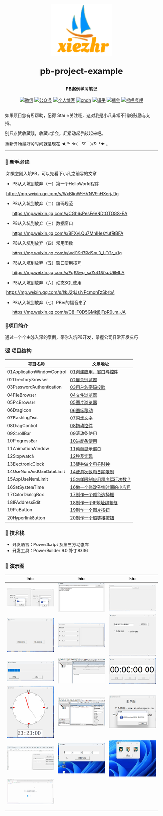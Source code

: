

<p align="center">
	<img alt="logo" width="200px" src="images/logo.png">
</p>
<h1 align="center" style="margin: 30px 0 30px; font-weight: bold;">pb-project-example</h1>
<h4 align="center">PB案例学习笔记</h4>
<p align="center">
  <a href="https://gitee.com/xiezhr/image-learn-bed/raw/master/image/wx.jpg"><img src="https://img.shields.io/badge/weChat-%E5%BE%AE%E4%BF%A1%E5%8F%B7-green.svg" alt="微信"></a>
  <a href="https://gitee.com/xiezhr/image-learn-bed/raw/master/image/微信公众号.png"><img src="https://img.shields.io/badge/%E5%85%AC%E4%BC%97%E5%8F%B7-XiezhrSpace-blue.svg" alt="公众号"></a>
  <a href="https://www.xiezhrspace.cn"><img src="https://img.shields.io/badge/%E4%B8%AA%E4%BA%BA%E5%8D%9A%E5%AE%A2-www.xiezhrspace.cn-orange.svg" alt="个人博客"></a>
  <a href="https://blog.csdn.net/rong09_13"><img src="https://img.shields.io/badge/csdn-CSDN-red.svg" alt="cndn"></a>
   <a href="https://www.zhihu.com/people/rong-xie-49-35/posts"><img 		         src="https://img.shields.io/badge/zhihu-%E7%9F%A5%E4%B9%8E-blue.svg" alt="知乎"></a>
  <a href="https://juejin.im/user/1829211147871415"><img src="https://img.shields.io/badge/juejin-%E6%8E%98%E9%87%91-9cf.svg" alt="掘金"></a>
  <a href="https://space.bilibili.com/305330347"><img src="https://img.shields.io/badge/bilibili-%E5%93%94%E5%93%A9%E5%93%94%E5%93%A9-critical.svg" alt="哔哩哔哩"></a> 
</p>

##  

如果项目您有所帮助，记得 Star ⭐关注哦，这对我是小凡非常不错的鼓励与支持。

别只点赞收藏哦，收藏≠学会，赶紧动起手敲起来吧。

重新开始最好的时间就是现在   *★,°*:.☆(￣▽￣)/$:*.°★* 。

-------



### 🐶 新手必读

​    如果您刚入坑PB，可以先看下小凡之前写的文章

- PB从入坑到放弃（一）第一个HelloWorld程序

​		https://mp.weixin.qq.com/s/WxBIiqW-HVNV9hHXerjJ0g

- PB从入坑到放弃（二）编码规范

  https://mp.weixin.qq.com/s/CGh6sPesFeVNDtOTOGS-EA

- PB从入坑到放弃（三）数据窗口

  https://mp.weixin.qq.com/s/8FXyLQu7MnIHesYufRtBFA

- PB从入坑到放弃（四）常用函数

  https://mp.weixin.qq.com/s/wdC9rl7RdSnu3_LO3r_u1g

- PB从入坑到放弃（五）窗口使用技巧

  https://mp.weixin.qq.com/s/FgE3wg_saZoL18fspU6MLA

- PB从入坑到放弃（六）动态SQL使用

​	  https://mp.weixin.qq.com/s/hkJ2tjJsiNPcmonTzSbrbA

- PB从入坑到放弃（七）PBer的福音来了

  https://mp.weixin.qq.com/s/C8-FQD5GMkj8jTpR0um_JA



### 🐤项目简介

通过一个个由浅入深的案例，带你入坑PB开发，掌握公司日常开发技巧

### 🐭 项目结构

| 项目名称                   | 文章地址                                                  |
| -------------------------- | --------------------------------------------------------- |
| 01ApplicationWindowControl | [01创建应用、窗口与控件](http://t.csdnimg.cn/n53vV)       |
| 02DirectoryBrowser         | [02目录浏览器](http://t.csdnimg.cn/gZSk9)                 |
| 03PasswordAuthentication   | [03用户名密码校验](http://t.csdnimg.cn/Gltdx)             |
| 04FileBrowser              | [04文件浏览器](http://t.csdnimg.cn/XTLvq)                 |
| 05PicBrowser               | [05图片浏览器](http://t.csdnimg.cn/bqWhF)                 |
| 06DragIcon                 | [06图标移动](http://t.csdnimg.cn/gPEre)                   |
| 07FlashingText             | [07闪烁文字](http://t.csdnimg.cn/xgMcc)                   |
| 08DragControl              | [08拖动控件](http://t.csdnimg.cn/vTJLh)                   |
| 09ScrollBar                | [09滚动条使用](http://t.csdnimg.cn/h6h98)                 |
| 10ProgressBar              | [10进度条使用](http://t.csdnimg.cn/h1O9e)                 |
| 11AnimationWindow          | [11动画显示窗口](http://t.csdnimg.cn/nsKmd)               |
| 12Stopwatch                | [12秒表实现](http://t.csdnimg.cn/HAQP7)                   |
| 13ElectronicClock          | [13徒手做个电子时钟](http://t.csdnimg.cn/mS2FK)           |
| 14UseNumAndUseDateLimit    | [14使用次数和日期限制](http://t.csdnimg.cn/38U7O)         |
| 15AppUseNumLimit           | [15怎样限制应用程序运行次数？](http://t.csdnimg.cn/Aqr8d) |
| 16SetSystemTime            | [16做一个修改系统时间的小应用](http://t.csdnimg.cn/mK03y) |
| 17ColorDialogBox           | [17制作一个颜色选择框](http://t.csdnimg.cn/vCRWL)         |
| 18IPAddressEdit            | [18制作一个IP地址编辑框 ](http://t.csdnimg.cn/9506K)      |
| 19PicButton                | [19制作一个图片按钮](http://t.csdnimg.cn/mZICg)           |
| 20HyperlinkButton          | [20制作一个超链接按钮](http://t.csdnimg.cn/R4krA)         |



### 🐨 技术栈

- 开发语言：PowerScript 及第三方动态库
- 开发工具：PowerBuilder 9.0  补丁8836

##  

### 🐷 演示图

| biu                                                          | biu                                                          | biu                                                          |
| ------------------------------------------------------------ | ------------------------------------------------------------ | ------------------------------------------------------------ |
| ![image-20240523213611622](./assets/image-20240523213611622.png) | ![image-20240523213804217](./assets/image-20240523213804217.png) | ![展示图片](./assets/展示图片.gif)                           |
| ![文字闪烁](./assets/文字闪烁.gif)                           | ![滚动条使用](./assets/滚动条使用.gif)                       | ![控件拖动](./assets/控件拖动.gif)                           |
| ![使用进度条](./assets/使用进度条.gif)                       | ![动画视窗](./assets/动画视窗.gif)                           | ![秒表计时](./assets/秒表计时.gif)                           |
| ![电子时钟](./assets/电子时钟.gif)                           | ![限制使用](./assets/限制使用.gif)                           | ![运用程序启动次数限制](./assets/image-20240602102604039.png) |
| ![颜色选择框](./assets/颜色选择框.gif)                       | ![IP地址编辑器](./assets/IP地址编辑器.gif)                   | ![图片按钮](./assets/图片按钮.gif)                           |
| ![超链接按钮](./assets/超链接按钮.gif)                       |                                                              |                                                              |
|                                                              |                                                              |                                                              |
|                                                              |                                                              |                                                              |
|                                                              |                                                              |                                                              |



